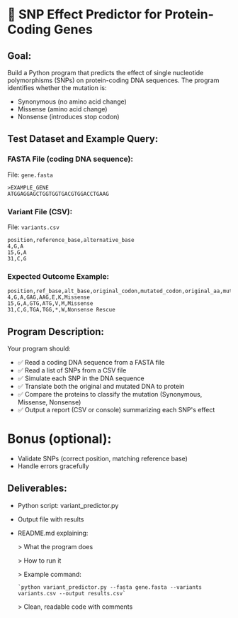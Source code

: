 # 🧬 SNP Effect Predictor for Protein-Coding Genes

## Goal:
Build a Python program that predicts the effect of single nucleotide polymorphisms (SNPs) on protein-coding DNA sequences. The program identifies whether the mutation is:
- Synonymous (no amino acid change)
- Missense (amino acid change)
- Nonsense (introduces stop codon)

## Test Dataset and Example Query:
### FASTA File (coding DNA sequence):
File: `gene.fasta`
```
>EXAMPLE_GENE
ATGGAGGAGCTGGTGGTGACGTGGACCTGAAG
```

### Variant File (CSV):
File: `variants.csv`
```
position,reference_base,alternative_base
4,G,A
15,G,A
31,C,G
```

### Expected Outcome Example:
```
position,ref_base,alt_base,original_codon,mutated_codon,original_aa,mutated_aa,mutation_type
4,G,A,GAG,AAG,E,K,Missense
15,G,A,GTG,ATG,V,M,Missense
31,C,G,TGA,TGG,*,W,Nonsense Rescue
```

## Program Description:
Your program should:
- ✅ Read a coding DNA sequence from a FASTA file
- ✅ Read a list of SNPs from a CSV file
- ✅ Simulate each SNP in the DNA sequence
- ✅ Translate both the original and mutated DNA to protein
- ✅ Compare the proteins to classify the mutation (Synonymous, Missense, Nonsense)
- ✅ Output a report (CSV or console) summarizing each SNP's effect

# Bonus (optional):
- Validate SNPs (correct position, matching reference base)
- Handle errors gracefully

## Deliverables:
- Python script: variant_predictor.py
- Output file with results
- README.md explaining:
  
    \> What the program does
  
    \> How to run it
  
    \> Example command:
  
      `python variant_predictor.py --fasta gene.fasta --variants variants.csv --output results.csv`
  
    \> Clean, readable code with comments

